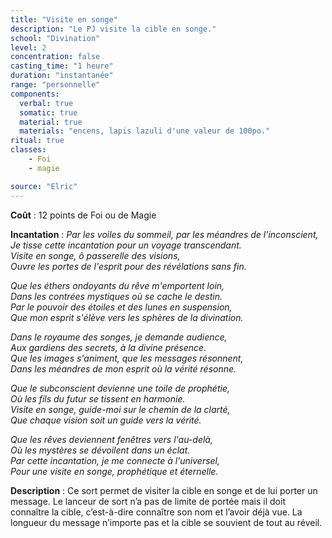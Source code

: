 ```yaml
---
title: "Visite en songe"
description: "Le PJ visite la cible en songe."
school: "Divination"
level: 2
concentration: false
casting_time: "1 heure"
duration: "instantanée"
range: "personnelle"
components:
  verbal: true
  somatic: true
  material: true
  materials: "encens, lapis lazuli d'une valeur de 100po."
ritual: true
classes:
    - Foi
    - magie

source: "Elric"
---
```

**Coût** : 12 points de Foi ou de Magie  

**Incantation** : *Par les voiles du sommeil, par les méandres de l'inconscient,*    
*Je tisse cette incantation pour un voyage transcendant.*    
*Visite en songe, ô passerelle des visions,*    
*Ouvre les portes de l'esprit pour des révélations sans fin.*    

*Que les éthers ondoyants du rêve m'emportent loin,*    
*Dans les contrées mystiques où se cache le destin.*    
*Par le pouvoir des étoiles et des lunes en suspension,*    
*Que mon esprit s'élève vers les sphères de la divination.*    

*Dans le royaume des songes, je demande audience,*    
*Aux gardiens des secrets, à la divine présence.*    
*Que les images s'animent, que les messages résonnent,*    
*Dans les méandres de mon esprit où la vérité résonne.*    

*Que le subconscient devienne une toile de prophétie,*    
*Où les fils du futur se tissent en harmonie.*    
*Visite en songe, guide-moi sur le chemin de la clarté,*    
*Que chaque vision soit un guide vers la vérité.*    

*Que les rêves deviennent fenêtres vers l'au-delà,*    
*Où les mystères se dévoilent dans un éclat.*    
*Par cette incantation, je me connecte à l'universel,*    
*Pour une visite en songe, prophétique et éternelle.*    


**Description** : Ce sort permet de visiter la cible en songe et de lui porter un message. Le lanceur de sort n’a pas de limite de portée mais il doit connaître la cible, c’est-à-dire connaître son nom et l’avoir déjà vue. La longueur du message n’importe pas et la cible se souvient de tout au réveil.    
